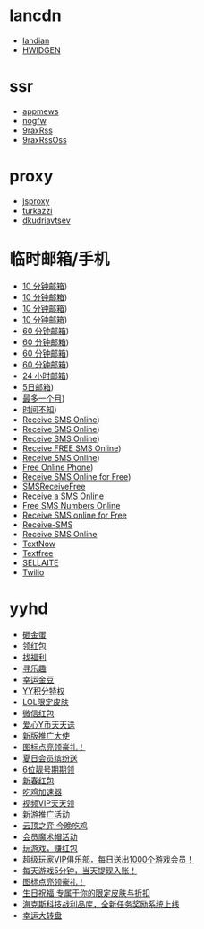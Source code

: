 # lancdn
- [landian](https://dl.lancdn.com/landian/)
- [HWIDGEN](https://dl.lancdn.com/landian/software/HWIDGEN/)

# ssr
- [appmews](https://www.appmews.com/ssr.html)
- [nogfw](https://github.com/gfw-breaker/nogfw)
- [9raxRss](https://www.9rax.com/project/ssr)
- [9raxRssOss](https://www.9rax.com/project/ssr/oss)

# proxy
- [jsproxy](https://jsproxy.gq/)
- [turkazzi](https://www.turkazzi.com/)
- [dkudriavtsev](https://proxy.dkudriavtsev.xyz/)

# 临时邮箱/手机
- [10 分钟邮箱](http://www.bccto.me/))
- [10 分钟邮箱](https://temp-mail.org/zh/))
- [10 分钟邮箱](https://10minutemail.net/?lang=zh-cn))
- [10 分钟邮箱](http://10minutemail.com/10MinuteMail/index.html))
- [60 分钟邮箱](https://www.guerrillamail.com/zh/))
- [60 分钟邮箱](https://www.moakt.com/zh/mail))
- [60 分钟邮箱](http://www.nowmymail.com))
- [60 分钟邮箱](http://www.incognitomail.com/))
- [24 小时邮箱](http://24mail.chacuo.net/))
- [5日邮箱](http://www.yopmail.com/zh/))
- [最多一个月](http://www.jetable.org/zh/index))
- [时间不知](http://www.mailinator.com))
- [Receive SMS Online](https://www.pdflibr.com))
- [Receive SMS Online](http://www.smszk.com/))
- [Receive SMS Online](https://www.receive-sms-online.info/))
- [Receive FREE SMS Online](http://receivefreesms.com/))
- [Receive SMS Online](https://www.receivesmsonline.net/))
- [Free Online Phone](https://www.freeonlinephone.org/))
- [Receive SMS Online for Free](https://sms-online.co))
- [SMSReceiveFree](https://smsreceivefree.com/)
- [Receive a SMS Online](https://receive-a-sms.com/)
- [Free SMS Numbers Online](https://smsnumbersonline.com/)
- [Receive SMS online for Free](https://sms-online.co/receive-free-sms)
- [Receive-SMS](https://receive-sms.com/)
- [Receive SMS Online](http://receive-sms-online.com/)
- [TextNow](https://www.textnow.com/)
- [Textfree](https://www.pinger.com/text-free/)
- [SELLAITE](http://sms.sellaite.com/)
- [Twilio](https://www.twilio.com/)

# yyhd
- [砸金蛋](yy://logingiftbag-[tabkey=zadan&subkey=0&from=zadan&extparam=123])
- [领红包](yy://logingiftbag-[tabkey=task&subkey=0&from=zadan&extparam=123])
- [找福利](yy://logingiftbag-[tabkey=newshop&subkey=1&from=zadan&extparam=123])
- [寻乐趣](yy://logingiftbag-[tabkey=qipai&subkey=1&from=zadan&extparam=123])
- [幸运金豆](yy://yxdt-[key=yg0vi209-XYDIVTYPE3IVJINDOU&from=from_link_zadan])
- [YY积分特权](yy://yxdt-[key=yg0vi209-SBJFIVTYPE3IVDOUBLE&from=from_link_zadan])
- [LOL限定皮肤](yy://yxdt-[key=yg0vi280-ZADANIVHDZX&from=from_link_zadan])
- [微信红包](yy://yxdt-[key=yg0vi302-MBZDIVHB&from=from_link_zadan])
- [爱心Y币天天送](yy://yxdt-[key=yg0vi326-MBZDIVYLIV4&from=from_link_zadan])
- [新版推广大使](yy://yxdt-[key=yg0vi341-JCHZIVZADAN&from=from_link_zadan])
- [图标点亮领豪礼！](yy://yxdt-[key=yg0vi343-JCHZIVZADAN&from=from_link_zadan])
- [夏日会员缤纷送](yy://yxdt-[key=yg0vi347-MBZDIVHY&from=from_link_zadan])
- [6位靓号期期领](yy://yxdt-[key=yg0vi350-MBZDIVLH&from=from_link_zadan])
- [新春红包](yy://yxdt-[key=yg0vi361-TQHZIVLOL&from=from_JCHZ])
- [吃鸡加速器](yy://yxdt-[key=yg0vi371-MBZDIVHB&from=from_link_zadan])
- [视频VIP天天领](yy://yxdt-[key=yg0vi372-MBZDIVTENCENT&from=from_link_zadan])
- [新游推广活动](yy://yxdt-[key=yg0viZSFYXYTG-MBZDIVQB&from=from_link_zadan])
- [云顶之弈 今晚吃鸡](yy://yxdt-[key=yg0viMBZDLOL&from=from_link_zadan])
- [会员魔术帽活动](yy://yxdt-[key=yg0viXHYHD-MBZDIVHY&from=from_link_zadan])
- [玩游戏，赚红包](yy://yxdt-[key=yg0viVNLSXGER-TQHZIVHY&from=from_TQHZ])
- [超级玩家VIP俱乐部，每日送出1000个游戏会员！](yy://yxdt-[key=yg0viCWJLB-from=from_link_zadan])
- [每天游戏5分钟，当天提现入账！](yy://yxdt-[key=yg0vi361-MBZDIVHB&from=from_zadan])
- [图标点亮领豪礼！](yy://yxdt-[key=yg0vi343-JCHZIVZADAN&from=from_link_zadan])
- [生日祝福 专属于你的限定皮肤与折扣](yy://yxdt-[key=yg0viSRZF-from=from_link_zadan])
- [海克斯科技战利品库，全新任务奖励系统上线](yy://yxdt-[key=yg0viHKSKJ-from=from_link_zadan])
- [幸运大转盘](yy://yxdt-[key=yg0viyyxxqbcj2019&from=from_link_zadan])
